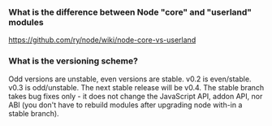 ### What is the difference between Node "core" and "userland" modules
  
[https://github.com/ry/node/wiki/node-core-vs-userland  ](https://github.com/ry/node/wiki/node-core-vs-userland  )
### What is the versioning scheme?

Odd versions are unstable, even versions are stable. v0.2 is even/stable. v0.3 is odd/unstable. The next stable release will be v0.4. The stable branch takes bug fixes only - it does not change the JavaScript API, addon API, nor ABI (you don't have to rebuild modules after upgrading node with-in a stable branch).